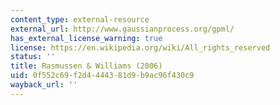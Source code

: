 ```yaml
---
content_type: external-resource
external_url: http://www.gaussianprocess.org/gpml/
has_external_license_warning: true
license: https://en.wikipedia.org/wiki/All_rights_reserved
status: ''
title: Rasmussen & Williams (2006)
uid: 0f552c69-f2d4-4443-81d9-b9ac96f430c9
wayback_url: ''
---
```

